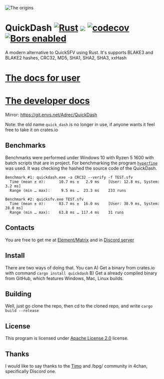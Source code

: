 ![The origins](https://raw.githubusercontent.com/AndreVuillemot160/QuickDash/main/1620228832249.jpg)


# QuickDash [![Rust](https://github.com/AndreVuillemot160/QuickDash/actions/workflows/rust.yml/badge.svg)](https://github.com/AndreVuillemot160/QuickDash/actions/workflows/rust.yml) [![](https://meritbadge.herokuapp.com/quickdash)](https://crates.io/crates/quickdash) [![codecov](https://codecov.io/gh/AndreVuillemot160/QuickDash/branch/main/graph/badge.svg?token=YA4NPM8NPJ)](https://codecov.io/gh/AndreVuillemot160/QuickDash) [![Bors enabled](https://bors.tech/images/badge_small.svg)](https://app.bors.tech/repositories/34705)
A modern alternative to QuickSFV using Rust. It's supports BLAKE3 and BLAKE2 hashes, CRC32, MD5, SHA1, SHA2, SHA3, xxHash

# [The docs for user](https://github.com/AndreVuillemot160/QuickDash/blob/main/DOCS.md)
# [The developer docs](https://docs.rs/quickdash/0.5.5/quickdash)
Mirror: https://git.envs.net/Adrec/QuickDash

Note: the old name `quick_dash` is no longer in use, if anyone wants it feel free to take it on crates.io

## Benchmarks
Benchmarks were performed under Windows 10 with Ryzen 5 1600 with batch scripts that are in project.
For benchmarking the program [`hyperfine`](https://github.com/sharkdp/hyperfine) was used.
It was checking the hashed the source code of the QuickDash.

```
Benchmark #1: quickdash.exe -a CRC32 --verify -f TEST.sfv
  Time (mean ± σ):      10.7 ms ±   2.9 ms    [User: 12.8 ms, System: 3.2 ms]
  Range (min … max):     9.5 ms …  23.3 ms    233 runs

Benchmark #2: quicksfv.exe TEST.sfv
  Time (mean ± σ):      83.7 ms ±  16.0 ms    [User: 30.9 ms, System: 28.0 ms]
  Range (min … max):    63.8 ms … 117.4 ms    31 runs
```

## Contacts
You are free to get me at [Element/Matrix](https://matrix.to/#/@cerda:envs.net) and in [Discord server](https://discord.gg/cJFekwznKt)

## Install
There are two ways of doing that. You can
A) Get a binary from crates.io with command `cargo install quickdash`
B) Get a already compiled binary from GitHub, which features Windows, Mac, Linux builds.

## Building
Well, just go clone the repo, then cd to the cloned repo, and write `cargo build --release`

## License
This program is licensed under [Apache License 2.0](https://choosealicense.com/licenses/apache-2.0/) license.

## Thanks
I would like to say thanks to the [Timo](https://github.com/timokoesters) and /bpg/ community in 4chan, specifically Discord one.
